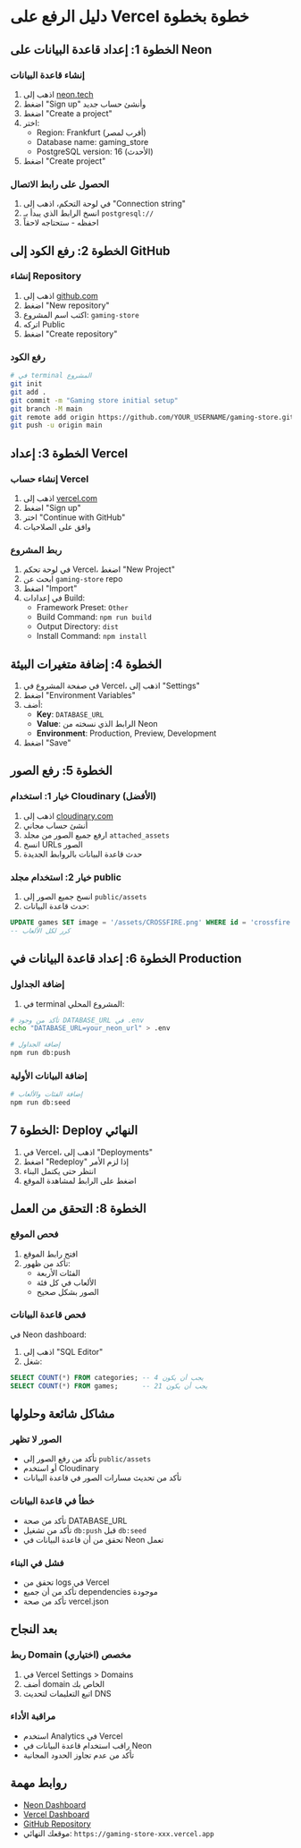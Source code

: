 # دليل الرفع على Vercel خطوة بخطوة

## الخطوة 1: إعداد قاعدة البيانات على Neon

### إنشاء قاعدة البيانات
1. اذهب إلى [neon.tech](https://neon.tech)
2. اضغط "Sign up" وأنشئ حساب جديد
3. اضغط "Create a project"
4. اختر:
   - Region: Frankfurt (أقرب لمصر)
   - Database name: gaming_store
   - PostgreSQL version: 16 (الأحدث)
5. اضغط "Create project"

### الحصول على رابط الاتصال
1. في لوحة التحكم، اذهب إلى "Connection string"
2. انسخ الرابط الذي يبدأ بـ `postgresql://`
3. احفظه - ستحتاجه لاحقاً

## الخطوة 2: رفع الكود إلى GitHub

### إنشاء Repository
1. اذهب إلى [github.com](https://github.com)
2. اضغط "New repository"
3. اكتب اسم المشروع: `gaming-store`
4. اتركه Public
5. اضغط "Create repository"

### رفع الكود
```bash
# في terminal المشروع
git init
git add .
git commit -m "Gaming store initial setup"
git branch -M main
git remote add origin https://github.com/YOUR_USERNAME/gaming-store.git
git push -u origin main
```

## الخطوة 3: إعداد Vercel

### إنشاء حساب Vercel
1. اذهب إلى [vercel.com](https://vercel.com)
2. اضغط "Sign up"
3. اختر "Continue with GitHub"
4. وافق على الصلاحيات

### ربط المشروع
1. في لوحة تحكم Vercel، اضغط "New Project"
2. ابحث عن `gaming-store` repo
3. اضغط "Import"
4. في إعدادات Build:
   - Framework Preset: `Other`
   - Build Command: `npm run build`
   - Output Directory: `dist`
   - Install Command: `npm install`

## الخطوة 4: إضافة متغيرات البيئة

1. في صفحة المشروع في Vercel، اذهب إلى "Settings"
2. اضغط "Environment Variables"
3. أضف:
   - **Key**: `DATABASE_URL`
   - **Value**: الرابط الذي نسخته من Neon
   - **Environment**: Production, Preview, Development
4. اضغط "Save"

## الخطوة 5: رفع الصور

### خيار 1: استخدام Cloudinary (الأفضل)
1. اذهب إلى [cloudinary.com](https://cloudinary.com)
2. أنشئ حساب مجاني
3. ارفع جميع الصور من مجلد `attached_assets`
4. انسخ URLs الصور
5. حدث قاعدة البيانات بالروابط الجديدة

### خيار 2: استخدام مجلد public
1. انسخ جميع الصور إلى `public/assets`
2. حدث قاعدة البيانات:
```sql
UPDATE games SET image = '/assets/CROSSFIRE.png' WHERE id = 'crossfire';
-- كرر لكل الألعاب
```

## الخطوة 6: إعداد قاعدة البيانات في Production

### إضافة الجداول
1. في terminal المشروع المحلي:
```bash
# تأكد من وجود DATABASE_URL في .env
echo "DATABASE_URL=your_neon_url" > .env

# إضافة الجداول
npm run db:push
```

### إضافة البيانات الأولية
```bash
# إضافة الفئات والألعاب
npm run db:seed
```

## الخطوة 7: Deploy النهائي

1. في Vercel، اذهب إلى "Deployments"
2. اضغط "Redeploy" إذا لزم الأمر
3. انتظر حتى يكتمل البناء
4. اضغط على الرابط لمشاهدة الموقع

## الخطوة 8: التحقق من العمل

### فحص الموقع
1. افتح رابط الموقع
2. تأكد من ظهور:
   - الفئات الأربعة
   - الألعاب في كل فئة
   - الصور بشكل صحيح

### فحص قاعدة البيانات
في Neon dashboard:
1. اذهب إلى "SQL Editor"
2. شغل:
```sql
SELECT COUNT(*) FROM categories; -- يجب أن يكون 4
SELECT COUNT(*) FROM games;      -- يجب أن يكون 21
```

## مشاكل شائعة وحلولها

### الصور لا تظهر
- تأكد من رفع الصور إلى `public/assets`
- أو استخدم Cloudinary
- تأكد من تحديث مسارات الصور في قاعدة البيانات

### خطأ في قاعدة البيانات
- تأكد من صحة DATABASE_URL
- تأكد من تشغيل `db:push` قبل `db:seed`
- تحقق من أن قاعدة البيانات في Neon تعمل

### فشل في البناء
- تحقق من logs في Vercel
- تأكد من أن جميع dependencies موجودة
- تأكد من صحة vercel.json

## بعد النجاح

### ربط Domain مخصص (اختياري)
1. في Vercel Settings > Domains
2. أضف domain الخاص بك
3. اتبع التعليمات لتحديث DNS

### مراقبة الأداء
- استخدم Analytics في Vercel
- راقب استخدام قاعدة البيانات في Neon
- تأكد من عدم تجاوز الحدود المجانية

## روابط مهمة

- [Neon Dashboard](https://console.neon.tech/)
- [Vercel Dashboard](https://vercel.com/dashboard)
- [GitHub Repository](https://github.com/YOUR_USERNAME/gaming-store)
- موقعك النهائي: `https://gaming-store-xxx.vercel.app`